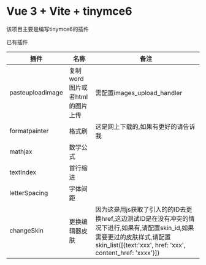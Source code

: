 # Vue 3 + Vite + tinymce6

该项目主要是编写tinymce6的插件

已有插件

| 插件               | 名称               | 备注                                                                                                                                          |
|------------------|-----------------------------|---------------------------------------------------------------------------------------------------------------------------------------------|
| pasteuploadimage | 复制word图片或者html的图片上传 | 需配置images_upload_handler                                                                                                                    |
| formatpainter    | 格式刷                      | 这是网上下载的,如果有更好的请告诉我                                                                                                                          |
| mathjax          | 数学公式                    |                                                                                                                                             |
| textIndex        | 首行缩进                    |                                                                                                                                             |
| letterSpacing    | 字体间距                        |                                                                                                                                             |
| changeSkin       | 更换编辑器皮肤                     | 因为这是用js获取了引入的<link>的ID去更换href,这边测试ID是在没有冲突的情况下进行,如果有,请配置skin_id,如果需要更过的皮肤样式,请配置skin_list([{text:'xxx', href: 'xxx', content_href: 'xxxx'}]) |